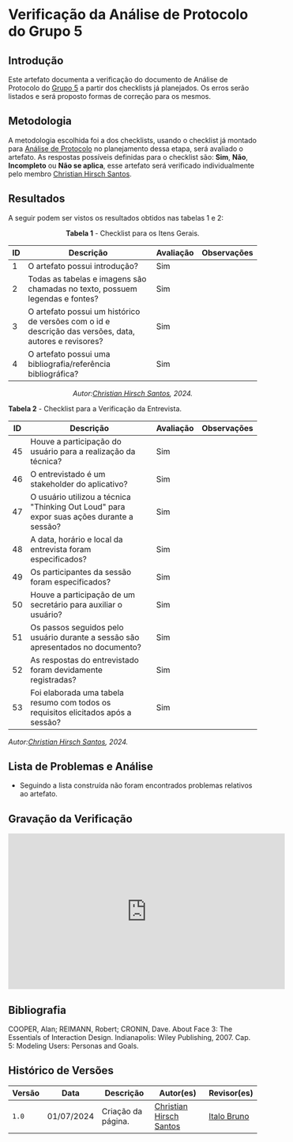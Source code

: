 # Verificação da Análise de Protocolo do Grupo 5

## Introdução

Este artefato documenta a verificação do documento de Análise de Protocolo do [Grupo 5](https://requisitos-de-software.github.io/2024.1-Sinesp_Cidadao/) a partir dos checklists já planejados. Os erros serão listados e será proposto formas de correção para os mesmos.


## Metodologia

A metodologia escolhida foi a dos checklists, usando o checklist já montado para [Análise de Protocolo](docs/Verificacao/Grupo5/entrega2/planejamento_entr_2.m) no planejamento dessa etapa, será avaliado o artefato. As respostas possíveis definidas para o checklist são:
**Sim**, **Não**, **Incompleto** ou **Não se aplica**, esse artefato será verificado individualmente pelo membro  [Christian Hirsch Santos](https://github.com/crstyhs).



## Resultados

A seguir podem ser vistos os resultados obtidos nas tabelas 1 e 2: 

<center>

**Tabela 1** - Checklist para os Itens Gerais.

| ID  | Descrição                                                                                              | Avaliação | Observações |
| --- | ------------------------------------------------------------------------------------------------------ | --------- | ----------- |
| 1   | O artefato possui introdução?                                                                          |   Sim        |             |
| 2   | Todas as tabelas e imagens são chamadas no texto, possuem legendas e fontes?                                      |  Sim         |             |
| 3   | O artefato possui um histórico de versões com o id e descrição das versões, data, autores e revisores? |   Sim        |             |
| 4   |     O artefato possui uma bibliografia/referência bibliográfica?                            |   Sim        |             |

_Autor:[Christian Hirsch Santos](https://github.com/crstyhs), 2024._


</center>



**Tabela 2** - Checklist para a Verificação da Entrevista.

| ID  | Descrição                                                                                         | Avaliação | Observações |
| --- | ------------------------------------------------------------------------------------------------- | --------- | ----------- |
| 45 |     Houve a participação do usuário para a realização da técnica?                                                                       |  Sim         |          |            |
| 46 |      O entrevistado é um stakeholder do aplicativo?                                          |      Sim     |          |            |
| 47 |      O usuário utilizou a técnica "Thinking Out Loud" para expor suas ações durante a sessão?                                          | Sim          |          |            |
| 48 |     A data, horário e local da entrevista foram especificados?                                         |    Sim       |          |            |
| 49 |     Os participantes da sessão foram especificados?                                        |        Sim   |          |            |
| 50 |      Houve a participação de um secretário para auxiliar o usuário?                                          |    Sim       |          |            |
| 51 |      Os passos seguidos pelo usuário durante a sessão são apresentados no documento?                                          |       Sim    |          |            |
| 52 |      As respostas do entrevistado foram devidamente registradas?                                         |       Sim    |          |            |
| 53 |     Foi elaborada uma tabela resumo com todos os requisitos elicitados após a sessão?                                         |       Sim    |          |            |

_Autor:[Christian Hirsch Santos](https://github.com/crstyhs), 2024._

</center>



## Lista de Problemas e Análise 

- Seguindo a lista construída não foram encontrados problemas relativos ao artefato.

## Gravação da Verificação 
<iframe width="560" height="315" src="https://www.youtube.com/watch?v=yYTh3nkTJlY" title="YouTube video player" frameborder="0" allow="accelerometer; autoplay; clipboard-write; encrypted-media; gyroscope; picture-in-picture; web-share" referrerpolicy="strict-origin-when-cross-origin" allowfullscreen></iframe>


## Bibliografia


COOPER, Alan; REIMANN, Robert; CRONIN, Dave. About Face 3: The Essentials of Interaction Design. Indianapolis: Wiley Publishing, 2007. Cap. 5: Modeling Users: Personas and Goals.


## Histórico de Versões

| Versão | Data       | Descrição                                   | Autor(es)                                        | Revisor(es)                                      |
| ------ | ---------- | ------------------------------------------- | ------------------------------------------------ | ------------------------------------------------ |
| `1.0`  | 01/07/2024 | Criação da página.                          | [Christian Hirsch Santos](https://github.com/crstyhs) | [Italo Bruno](https://github.com/Italobrunom) |
